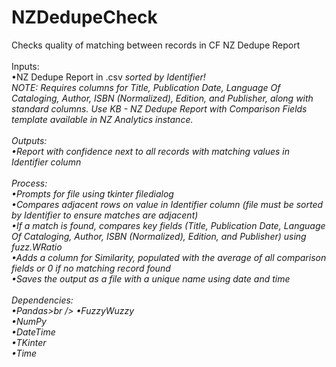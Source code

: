 # NZDedupeCheck
Checks quality of matching between records in CF NZ Dedupe Report<br />
<br />
Inputs:<br />
&bull;NZ Dedupe Report in .csv <i>sorted by Identifier!</i><br />
<i>NOTE: Requires columns for Title, Publication Date, Language Of Cataloging, Author, ISBN (Normalized), Edition, and Publisher, along with standard columns. Use KB - NZ Dedupe Report with Comparison Fields template available in NZ Analytics instance.<br />
<br />
Outputs:<br />
&bull;Report with confidence next to all records with matching values in Identifier column<br />
<br />
Process:<br />
&bull;Prompts for file using tkinter filedialog<br />
&bull;Compares adjacent rows on value in Identifier column (file must be sorted by Identifier to ensure matches are adjacent)<br />
&bull;If a match is found, compares key fields (Title, Publication Date, Language Of Cataloging, Author, ISBN (Normalized), Edition, and Publisher) using fuzz.WRatio<br />
&bull;Adds a column for Similarity, populated with the average of all comparison fields or 0 if no matching record found<br />
&bull;Saves the output as a file with a unique name using date and time<br />
<br />
Dependencies:<br />
&bull;Pandas>br />
&bull;FuzzyWuzzy<br />
&bull;NumPy<br />
&bull;DateTime<br />
&bull;TKinter<br />
&bull;Time<br />
